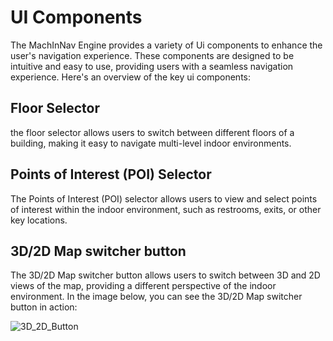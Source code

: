 # UI Components

The MachInNav Engine provides a variety of Ui components to enhance the user's navigation experience. These components are designed to be intuitive and easy to use, providing users with a seamless navigation experience.
Here's an overview of the key ui components:

## Floor Selector
the floor selector allows users to switch between different floors of a building,
making it easy to navigate multi-level indoor environments.

## Points of Interest (POI) Selector
The Points of Interest (POI) selector allows users to view and select points of interest within the indoor environment, such as restrooms, exits, or other key locations.

## 3D/2D Map switcher button
The 3D/2D Map switcher button allows users to switch between 3D and 2D views of the map, providing a different perspective of the indoor environment.
In the image below, you can see the 3D/2D Map switcher button in action:

![3D_2D_Button](https://github.com/KvRae/MachInNav-Engine-Docs/assets/58667227/ed32b7b1-bd5d-4cf6-8341-5d5795eb9575)
